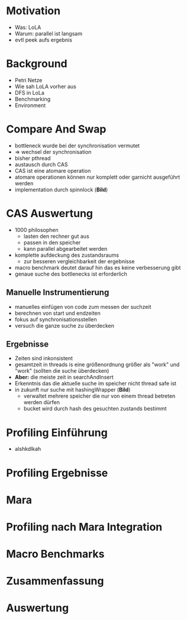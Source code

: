 # Motivation
- Was: LoLA
- Warum: parallel ist langsam
- evtl peek aufs ergebnis

# Background
- Petri Netze
- Wie sah LoLA vorher aus
- DFS in LoLa
- Benchmarking
- Environment

# Compare And Swap
- bottleneck wurde bei der synchronisation vermutet
- => wechsel der synchronisation
- bisher pthread
- austausch durch CAS
- CAS ist eine atomare operation
- atomare operationen können nur komplett oder garnicht ausgeführt werden
- implementation durch spinnlock (**Bild**)

# CAS Auswertung
- 1000 philosophen
    - lasten den rechner gut aus
    - passen in den speicher
    - kann parallel abgearbeitet werden
- komplette aufdeckung des zustandsraums
    - zur besseren vergleichbarkeit der ergebnisse
- macro benchmark deutet darauf hin das es keine verbesserung gibt
- genaue suche des bottlenecks ist erforderlich

## Manuelle Instrumentierung
- manuelles einfügen von code zum messen der suchzeit
- berechnen von start und endzeiten
- fokus auf synchronisationsstellen
- versuch die ganze suche zu überdecken

## Ergebnisse
- Zeiten sind inkonsistent
- gesamtzeit in threads is eine größenordnung größer als "work" und "work" (sollten die suche überdecken)
- **Aber:** die meiste zeit in searchAndInsert
- Erkenntnis das die aktuelle suche im speicher nicht thread safe ist
- in zukunft nur suche mit hashingWrapper (**Bild**)
    - verwaltet mehrere speicher die nur von einem thread betreten werden dürfen
    - bucket wird durch hash des gesuchten zustands bestimmt

# Profiling Einführung
- alshkdlkah
# Profiling Ergebnisse
# Mara
# Profiling nach Mara Integration
# Macro Benchmarks
# Zusammenfassung
# Auswertung